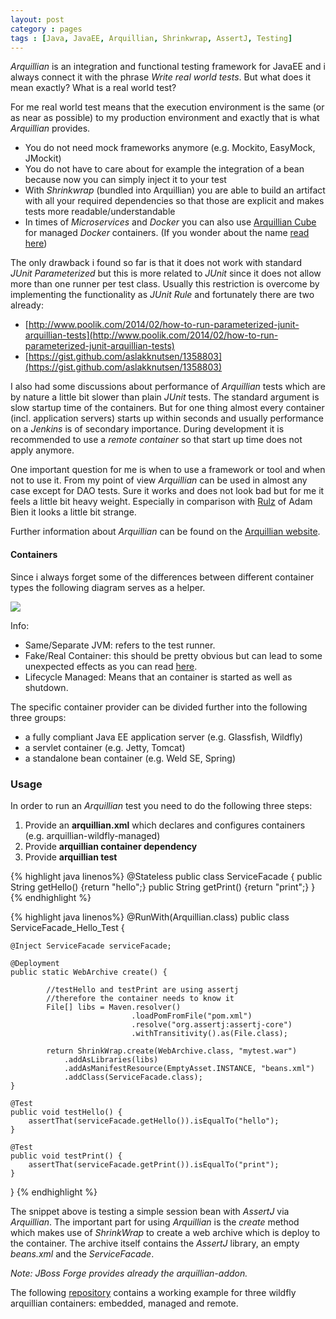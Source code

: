 ```yaml
---
layout: post
category : pages
tags : [Java, JavaEE, Arquillian, Shrinkwrap, AssertJ, Testing]
---
```


*Arquillian* is an integration and functional testing framework for JavaEE and i always connect it with the
phrase *Write real world tests*. But what does it mean exactly? What is a real world test?

For me real world test means that the execution environment is the same (or as near as possible) to my production environment and
exactly that is what *Arquillian* provides. 

* You do not need mock frameworks anymore (e.g. Mockito, EasyMock, JMockit)
* You do not have to care about for example the integration of a bean because now you can simply inject it to your test
* With *Shrinkwrap* (bundled into Arquillian) you are able to build an artifact with all your required dependencies so that those are explicit and
makes tests more readable/understandable
* In times of *Microservices* and *Docker* you can also use [Arquillian Cube](https://github.com/arquillian/arquillian-cube) for managed
*Docker* containers. (If you wonder about the name [read here](https://github.com/arquillian/arquillian-cube))

The only drawback i found so far is that it does not work with standard *JUnit* *Parameterized* but this is more related
to *JUnit* since it does not allow more than one runner per test class. Usually this restriction is overcome by implementing 
 the functionality as *JUnit Rule* and fortunately there are two already:
 
 * [http://www.poolik.com/2014/02/how-to-run-parameterized-junit-arquillian-tests](http://www.poolik.com/2014/02/how-to-run-parameterized-junit-arquillian-tests)
 * [https://gist.github.com/aslakknutsen/1358803](https://gist.github.com/aslakknutsen/1358803)
 
I also had some discussions about performance of *Arquillian* tests which are by nature a little bit slower than plain *JUnit* tests. The
standard argument is slow startup time of the containers. But for one thing almost every container (incl. application servers) starts up within
seconds and usually performance on a *Jenkins* is of secondary importance. During development it is recommended to use a *remote container*
so that start up time does not apply anymore.

One important question for me is when to use a framework or tool and when not to use it. From my point of view *Arquillian* can be used in almost
any case except for DAO tests. Sure it works and does not look bad but for me it feels a little bit heavy weight. Especially in comparison
with [Rulz](https://github.com/AdamBien/rulz) of Adam Bien it looks a little bit strange.

Further information about *Arquillian* can be found on the [Arquillian website](http://arquillian.org/).

#### Containers

Since i always forget some of the differences between different container types the following
diagram serves as a helper.

<img src="{{site.baseurl}}/public/images/2015-06-01-arquillianContainers.png"/>

Info:

* Same/Separate JVM: refers to the test runner.
* Fake/Real Container: this should be pretty obvious but can lead to some unexpected effects as you can read 
[here](http://arquillian.org/blog/2012/04/13/the-danger-of-embedded-containers).
* Lifecycle Managed: Means that an container is started as well as shutdown.

The specific container provider can be divided further into the following three groups:

* a fully compliant Java EE application server (e.g. Glassfish, Wildfly)
* a servlet container (e.g. Jetty, Tomcat)
* a standalone bean container (e.g. Weld SE, Spring)

### Usage

In order to run an *Arquillian* test you need to do the following three steps:

1. Provide an **arquillian.xml** which declares and configures containers (e.g. arquillian-wildfly-managed)
2. Provide **arquillian container dependency** 
3. Provide **arquillian test**

{% highlight java linenos%}
@Stateless
public class ServiceFacade {
    public String getHello() {return "hello";}
    public String getPrint() {return "print";}
}
{% endhighlight %}

{% highlight java linenos%}
@RunWith(Arquillian.class)
public class ServiceFacade_Hello_Test {

    @Inject ServiceFacade serviceFacade;

    @Deployment
    public static WebArchive create() {
           
            //testHello and testPrint are using assertj 
            //therefore the container needs to know it
            File[] libs = Maven.resolver()
                               .loadPomFromFile("pom.xml")
                               .resolve("org.assertj:assertj-core")
                               .withTransitivity().as(File.class);
    
            return ShrinkWrap.create(WebArchive.class, "mytest.war")
                .addAsLibraries(libs)
                .addAsManifestResource(EmptyAsset.INSTANCE, "beans.xml")
                .addClass(ServiceFacade.class);
    }

    @Test
    public void testHello() {
        assertThat(serviceFacade.getHello()).isEqualTo("hello");
    }

    @Test
    public void testPrint() {
        assertThat(serviceFacade.getPrint()).isEqualTo("print");
    }
}
{% endhighlight %}

The snippet above is testing a simple session bean with *AssertJ* via *Arquillian*. The important part for using
*Arquillian* is the *create* method which makes use of *ShrinkWrap* to create a web archive which is deploy to the container.
The archive itself contains the *AssertJ* library, an empty *beans.xml* and the *ServiceFacade*.

*Note: JBoss Forge provides already the arquillian-addon.*

The following [repository](https://github.com/AlexBischof/arquillian-remote-test) contains a working
example for three wildfly arquillian containers: embedded, managed and remote.



